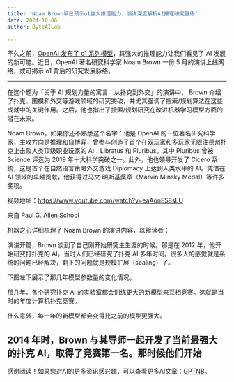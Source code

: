 ```yaml
---
title: 'Noam Brown早已预示o1强大推理能力，演讲深度解析AI推理研究脉络'
date: 2024-10-06
author: ByteAILab

---
```


不久之前，[OpenAI 发布了 o1 系列模型](https://mp.weixin.qq.com/s?__biz=MzA3MzI4MjgzMw==&amp;mid=2650934313&amp;idx=1&amp;sn=3e89923751621fed57602ffe4ba751f4&amp;scene=21#wechat_redirect)，其强大的推理能力让我们看见了 AI 发展的新可能。近日，OpenAI 著名研究科学家 Noam Brown 一份 5 月的演讲上线网络，或可揭示 o1 背后的研究发展脉络。

---


在这个题为「关于 AI 规划力量的寓言：从扑克到外交」的演讲中， Brown 介绍了扑克、围棋和外交等游戏领域的研究突破，并尤其强调了搜索/规划算法在这些成就中的关键作用。之后，他也指出了搜索/规划研究在改进机器学习模型方面的潜在未来。

Noam Brown，如果你还不熟悉这个名字：他是 OpenAI 的一位著名研究科学家，主攻方向是推理和自博弈，曾参与创造了首个在双玩家和多玩家无限注德州扑克上击败人类顶级职业玩家的 AI：Libratus 和 Pluribus。其中 Pluribus 曾被 Science 评选为 2019 年十大科学突破之一。此外，他也领导开发了 Cicero 系统，这是首个在自然语言策略外交游戏 Diplomacy 上达到人类水平的 AI。凭借在 AI 领域的卓越贡献，他获得过马文·明斯基奖章（Marvin Minsky Medal）等许多奖项。

视频地址：https://www.youtube.com/watch?v=eaAonE58sLU

来自 Paul G. Allen School

机器之心详细梳理了 Noam Brown 的演讲内容，以飨读者：

演讲开篇，Brown 谈到了自己刚开始研究生生涯的时候。那是在 2012 年，他开始研究打扑克的 AI。当时人们已经研究了扑克 AI 多年时间。很多人的感觉就是系统的问题已经解决，剩下的问题就是规模扩展（scaling）了。

下图左下展示了那几年模型参数量的变化情况。

那几年，各个研究扑克 AI 的实验室都会训练更大的新模型来互相竞赛。这就是当时的年度计算机扑克竞赛。

什么意外，每一年的新模型都会变得比之前的模型更强大。

2014 年时，Brown 与其导师一起开发了当前最强大的扑克 AI，取得了竞赛第一名。那时候他们开始
---
感谢阅读！如果您对AI的更多资讯感兴趣，可以查看更多AI文章：[GPTNB](https://gptnb.com)。